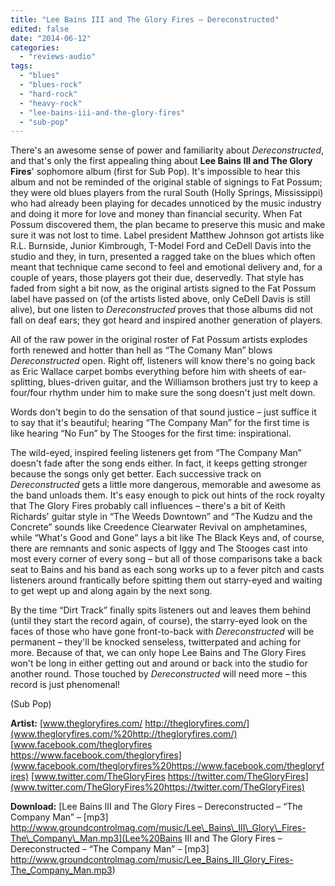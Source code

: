 ```yaml
---
title: "Lee Bains III and The Glory Fires – Dereconstructed"
edited: false
date: "2014-06-12"
categories:
  - "reviews-audio"
tags:
  - "blues"
  - "blues-rock"
  - "hard-rock"
  - "heavy-rock"
  - "lee-bains-iii-and-the-glory-fires"
  - "sub-pop"
---
```


There's an awesome sense of power and familiarity about _Dereconstructed_, and that's only the first appealing thing about **Lee Bains III and The Glory Fires**' sophomore album (first for Sub Pop). It's impossible to hear this album and not be reminded of the original stable of signings to Fat Possum; they were old blues players from the rural South (Holly Springs, Mississippi) who had already been playing for decades unnoticed by the music industry and doing it more for love and money than financial security. When Fat Possum discovered them, the plan became to preserve this music and make sure it was not lost to time. Label president Matthew Johnson got artists like R.L. Burnside, Junior Kimbrough, T-Model Ford and CeDell Davis into the studio and they, in turn, presented a ragged take on the blues which often meant that technique came second to feel and emotional delivery and, for a couple of years, those players got their due, deservedly. That style has faded from sight a bit now, as the original artists signed to the Fat Possum label have passed on (of the artists listed above, only CeDell Davis is still alive), but one listen to _Dereconstructed_ proves that those albums did not fall on deaf ears; they got heard and inspired another generation of players.

All of the raw power in the original roster of Fat Possum artists explodes forth renewed and hotter than hell as “The Comany Man” blows _Dereconstructed_ open. Right off, listeners will know there's no going back as Eric Wallace carpet bombs everything before him with sheets of ear-splitting, blues-driven guitar, and the Williamson brothers just try to keep a four/four rhythm under him to make sure the song doesn't just melt down.

Words don't begin to do the sensation of that sound justice – just suffice it to say that it's beautiful; hearing “The Company Man” for the first time is like hearing “No Fun” by The Stooges for the first time: inspirational.

The wild-eyed, inspired feeling listeners get from “The Company Man” doesn't fade after the song ends either. In fact, it keeps getting stronger because the songs only get better. Each successive track on _Dereconstructed_ gets a little more dangerous, memorable and awesome as the band unloads them. It's easy enough to pick out hints of the rock royalty that The Glory Fires probably call influences – there's a bit of Keith Richards' guitar style in “The Weeds Downtown” and “The Kudzu and the Concrete” sounds like Creedence Clearwater Revival on amphetamines, while “What's Good and Gone” lays a bit like The Black Keys and, of course, there are remnants and sonic aspects of Iggy and The Stooges cast into most every corner of every song – but all of those comparisons take a back seat to Bains and his band as each song works up to a fever pitch and casts listeners around frantically before spitting them out starry-eyed and waiting to get wept up and along again by the next song.

By the time “Dirt Track” finally spits listeners out and leaves them behind (until they start the record again, of course), the starry-eyed look on the faces of those who have gone front-to-back with _Dereconstructed_ will be permanent – they'll be knocked senseless, twitterpated and aching for more. Because of that, we can only hope Lee Bains and The Glory Fires won't be long in either getting out and around or back into the studio for another round. Those touched by _Dereconstructed_ will need more – this record is just phenomenal!

(Sub Pop)

**Artist:** [www.thegloryfires.com/ http://thegloryfires.com/](www.thegloryfires.com/%20http://thegloryfires.com/) [www.facebook.com/thegloryfires https://www.facebook.com/thegloryfires](www.facebook.com/thegloryfires%20https://www.facebook.com/thegloryfires) [www.twitter.com/TheGloryFires https://twitter.com/TheGloryFires](www.twitter.com/TheGloryFires%20https://twitter.com/TheGloryFires)

**Download:** [Lee Bains III and The Glory Fires – Dereconstructed – “The Company Man” – \[mp3\] http://www.groundcontrolmag.com/music/Lee\_Bains\_III\_Glory\_Fires-The\_Company\_Man.mp3](Lee%20Bains III and The Glory Fires – Dereconstructed – “The Company Man” – [mp3] http://www.groundcontrolmag.com/music/Lee_Bains_III_Glory_Fires-The_Company_Man.mp3)
